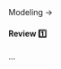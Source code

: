 <link rel="stylesheet" href="{{baseUrl}}/css/textbook.css">

<div class="website-content">

<div id="path">Modeling → </div>

<div id="title">

#### Review :one:

</div>

<div id="body">

...

</div>

<div id="extras">

<include src="exercises.md" />

</div>

</div>
